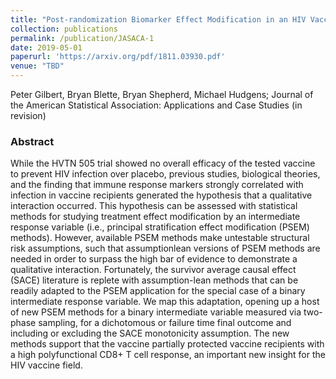 ```yaml
---
title: "Post-randomization Biomarker Effect Modification in an HIV Vaccine Clinical Trial*"
collection: publications
permalink: /publication/JASACA-1
date: 2019-05-01
paperurl: 'https://arxiv.org/pdf/1811.03930.pdf'
venue: "TBD"
---
```


Peter Gilbert, Bryan Blette, Bryan Shepherd, Michael Hudgens; Journal of the American Statistical Association: Applications and Case Studies (in revision)

### Abstract

While the HVTN 505 trial showed no overall efficacy of the tested vaccine to
prevent HIV infection over placebo, previous studies, biological theories, and the finding
that immune response markers strongly correlated with infection in vaccine recipients generated the hypothesis that a qualitative interaction occurred. This hypothesis can be assessed
with statistical methods for studying treatment effect modification by an intermediate response variable (i.e., principal stratification effect modification (PSEM) methods). However,
available PSEM methods make untestable structural risk assumptions, such that assumptionlean versions of PSEM methods are needed in order to surpass the high bar of evidence to
demonstrate a qualitative interaction. Fortunately, the survivor average causal effect (SACE)
literature is replete with assumption-lean methods that can be readily adapted to the PSEM
application for the special case of a binary intermediate response variable. We map this adaptation, opening up a host of new PSEM methods for a binary intermediate variable measured
via two-phase sampling, for a dichotomous or failure time final outcome and including or
excluding the SACE monotonicity assumption. The new methods support that the vaccine
partially protected vaccine recipients with a high polyfunctional CD8+ T cell response, an
important new insight for the HIV vaccine field.
